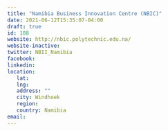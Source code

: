 ```yaml
---
title: "Namibia Business Innovation Centre (NBIC)"
date: 2021-06-12T15:35:07-04:00
draft: true
id: 188
website: http://nbic.polytechnic.edu.na/
website-inactive: 
twitter: NBII_Namibia
facebook: 
linkedin: 
location: 
   lat: 
   lng: 
   address: ""
   city: Windhoek
   region: 
   country: Namibia
email: 
---
```


